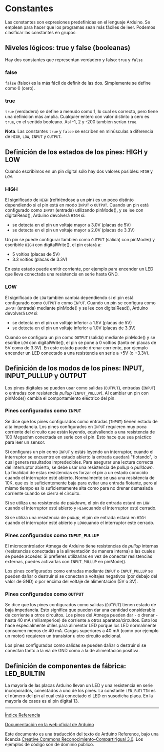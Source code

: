 # Constantes

Las constantes son expresiones predefinidas en el lenguaje Arduino. Se emplean para hacer que los programas sean más fáciles de leer. Podemos clasificar las constantes en grupos:

## Niveles lógicos: true y false (booleanas)

Hay dos constantes que representan verdadero y falso: ```true``` y ```false```

### false

```false``` (falso) es la más fácil de definir de las dos. Simplemente se define como 0 (cero).

### true

```true``` (verdadero) se define a menudo como 1, lo cual es correcto, pero tiene una definición más amplia. Cualquier entero con valor distinto a cero es ```true```, en el sentido booleano. Así -1, 2 y -200 también serían ```true```.

**Nota**. Las constantes ```true``` y ```false``` se escriben en minúsculas a diferencia de ```HIGH```,  ```LOW```, ```INPUT``` y ```OUTPUT```.

## Definición de los estados de los pines: HIGH y LOW

Cuando escribimos en un pin digital sólo hay dos valores posibles: ```HIGH``` y ```LOW```.

### HIGH

El significado de ```HIGH``` (refiriéndose a un pin) es un poco distinto dependiendo si el pin está en modo ```INPUT``` o ```OUTPUT```. Cuando un pin está configurado como ```INPUT``` (entrada) utilizando pinMode(), y se lee con digitalRead(), Arduino devolverá ```HIGH``` si:

  - se detecta en el pin un voltaje mayor a 3.0V (placas de 5V)
  - se detecta en el pin un voltaje mayor a 2.0V (placas de 3.3V)

Un pin se puede configurar también como ```OUTPUT``` (salida) con pinMode() y escribirle ```HIGH``` con digitalWrite(), el pin estará a:

  - 5 voltios (placas de 5V)
  - 3.3 voltios (placas de 3.3V)
  
En este estado puede emitir corriente, por ejemplo para encender un LED que lleva conectada una resistencia en serie hasta GND.

### LOW

El significado de ```LOW``` también cambia dependiendo si el pin está configurado como ```OUTPUT``` o como ```INPUT```. Cuando un pin se configura como ```INPUT``` (entrada) mediante pinMode() y se lee con digitalRead(), Arduino devolverá ```LOW``` si:

  - se detecta en el pin un voltaje inferior a 1.5V (placas de 5V)
  - se detecta en el pin un voltaje inferior a 1.0V (placas de 3.3V)
  
Cuando se configura un pin como ```OUTPUT``` (salida) mediante pinMode() y se escribe ```LOW``` con digitalWrite(), el pin se pone a 0 voltios (tanto en placas de 5V como de 3.3V). En este estado puede drenar corriente, por ejemplo encender un LED conectado a una resistencia en serie a +5V (o +3.3V).


## Definición de los modos de los pines: INPUT, INPUT_PULLUP y OUTPUT

Los pines digitales se pueden usar como salidas (```OUTPUT```), entradas (```INPUT```) o entradas con resistencia _pullup_ (```INPUT_PULLUP```). Al cambiar un pin con pinMode() cambia el comportamiento eléctrico del pin.

### Pines configurados como ```INPUT```

Se dice que los pines configurados como entradas (```INPUT```) tienen estado de alta impedancia. Los pines configurados en ```INPUT``` requieren muy poca corriente del circuito que están leyendo, equivaliendo a una resistencia de 100 Megaohm conectada en serie con el pin. Esto hace que sea práctico para leer un sensor.

Si configuras un pin como ```INPUT``` y estás leyendo un interruptor, cuando el interruptor se encuentre en estado abierto la entrada quedará "flotando", lo cual genera resultados impredecibles. Para asegurar una lectura correcta del interruptor abierto, se debe usar una resistencia de _pullup_ o _pulldown_. La finalidad de estas resistencias es forzar el pin a un estado conocido cuando el interruptor esté abierto. Normalmente se usa una resistencia de 10K, que es lo suficientemente baja para evitar una entrada flotante, pero al mismo tiempo es lo suficientemente alta como para no drenar demasiada corriente cuando se cierra el circuito.

Si se utiliza una resistencia de _pulldown_, el pin de entrada estará en ```LOW``` cuando el interruptor esté abierto y ```HIGH```cuando el interruptor esté cerrado.

Si se utiliza una resistencia de _pullup_, el pin de entrada estará en ```HIGH``` cuando el interruptor esté abierto y ```LOW```cuando el interruptor esté cerrado.

### Pines configurados como ```INPUT_PULLUP```

El microcontrolador Atmega de Arduino tiene resistencias de _pullup_ internas (resistencias conectadas a la alimentación de manera interna) a las cuales se puede acceder. Si prefieres utilizarlas en vez de conectar resistencias externas, puedes activarlas con ```INPUT_PULLUP``` en pinMode().

Los pines configurados como entradas mediante ```INPUT``` o ```INPUT_PULLUP``` se pueden dañar o destruir si se conectan a voltajes negativos (por debajo del valor de GND) o por encima del voltaje de alimentación (5V o 3V).

### Pines configurados como ```OUTPUT```

Se dice que los pines configurados como salidas (```OUTPUT```) tienen estado de baja impedancia. Esto significa que pueden dar una cantidad considerable de corriente a otros circuitos. Los pines del Atmega pueden dar - o drenar - hasta 40 mA (miliamperios) de corriente a otros aparatos/circuitos. Esto los hace especialmente útiles para alimentar LED porque los LED normalmente consumen menos de 40 mA. Cargas superiores a 40 mA (como por ejemplo un motor) requieren un transistor u otro circuito adicional.

Los pines configurados como salidas se pueden dañar o destruir si se conectan tanto a la vía de GND como a la de alimentación positiva.

## Definición de componentes de fábrica: LED_BUILTIN

La mayoría de las placas Arduino llevan un LED y una resistencia en serie incorporados, conectados a uno de los pines. La constante ```LED_BUILTIN``` es el número del pin al cual está conectado el LED en susodicha placa. En la mayoría de casos es el pin digital 13.

-------------------------

[Índice Referencia](https://github.com/Hector-G/WIP/blob/master/Arduino/Reference.md)


[Documentación en la web oficial de Arduino](https://www.arduino.cc/en/Reference/Constants)

Este documento es una traducción del texto de Arduino Reference, bajo una licencia [Creative Commons Reconocimiento-CompartirIgual 3.0](https://creativecommons.org/licenses/by-sa/3.0/es/). Los ejemplos de código son de dominio público.


